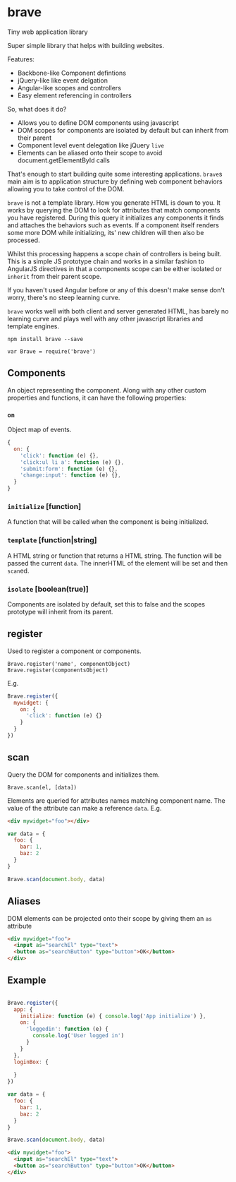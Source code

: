 # brave
Tiny web application library

Super simple library that helps with building websites.

Features:
- Backbone-like Component defintions
- jQuery-like like event delgation
- Angular-like scopes and controllers
- Easy element referencing in controllers

So, what does it do?

- Allows you to define DOM components using javascript
- DOM scopes for components are isolated by default but can inherit from their parent
- Component level event delegation like jQuery `live`
- Elements can be aliased onto their scope to avoid document.getElementById calls

That's enough to start building quite some interesting applications. `brave`s main aim is to application structure by defining web component behaviors allowing you to take control of the DOM.

`brave` is not a template library. How you generate HTML is down to you. It works by querying the DOM to look for attributes that match components you have registered. During this query it initializes any components it finds and attaches the behaviors such as events. If a component itself renders some more DOM while initializing, its' new children will then also be processed.

Whilst this processing happens a scope chain of controllers is being built. This is a simple JS prototype chain and works in a similar fashion to AngularJS directives in that a components scope can be either isolated or `inherit` from their parent scope.

If you haven't used Angular before or any of this doesn't make sense don't worry, there's no steep learning curve.

`brave` works well with both client and server generated HTML, has barely no learning curve and plays well with any other javascript libraries and template engines.

`npm install brave --save`

`var Brave = require('brave')`

## Components
An object representing the component. Along with any other custom properties and functions, it can have the following properties:

### `on`
Object map of events.

```js
{
  on: {
    'click': function (e) {},
    'click:ul li a': function (e) {},
    'submit:form': function (e) {},
    'change:input': function (e) {},
  }
}
```

### `initialize` [function]
A function that will be called when the component is being initialized.

### `template` [function|string]
A HTML string or function that returns a HTML string.
The function will be passed the current `data`. The innerHTML of the element will be set and then `scan`ed.

### `isolate` [boolean(true)]
Components are isolated by default, set this to false and the scopes prototype will inherit from its parent.

## register
Used to register a component or components.

`Brave.register('name', componentObject)`
`Brave.register(componentsObject)`

E.g.

```js
Brave.register({
  mywidget: {
    on: {
      'click': function (e) {}
    }
  }
})
```

## scan
Query the DOM for components and initializes them.

`Brave.scan(el, [data])`

Elements are queried for attributes names matching component name.
The value of the attribute can make a reference `data`. E.g.

```html
<div mywidget="foo"></div>
```

```js
var data = {
  foo: {
    bar: 1,
    baz: 2
  }
}

Brave.scan(document.body, data)
```

## Aliases
DOM elements can be projected onto their scope by giving them an `as` attribute

```html
<div mywidget="foo">
  <input as="searchEl" type="text">
  <button as="searchButton" type="button">OK</button>
</div>
```

## Example

```js

Brave.register({
  app: {
    initialize: function (e) { console.log('App initialize') },
    on: {
      'loggedin': function (e) {
        console.log('User logged in')
      }
    }
  },
  loginBox: {
    
  }
})

var data = {
  foo: {
    bar: 1,
    baz: 2
  }
}

Brave.scan(document.body, data)
```

```html
<div mywidget="foo">
  <input as="searchEl" type="text">
  <button as="searchButton" type="button">OK</button>
</div>
```
